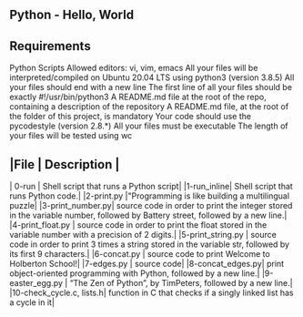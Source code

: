 Python - Hello, World
---------------------
Requirements
------------
Python Scripts
Allowed editors: vi, vim, emacs
All your files will be interpreted/compiled on Ubuntu 20.04 LTS using python3 (version 3.8.5)
All your files should end with a new line
The first line of all your files should be exactly #!/usr/bin/python3
A README.md file at the root of the repo, containing a description of the repository
A README.md file, at the root of the folder of this project, is mandatory
Your code should use the pycodestyle (version 2.8.*)
All your files must be executable
The length of your files will be tested using wc

|File | Description |
---------------------
| 0-run | Shell script that runs a Python script|
|1-run_inline| Shell script that runs Python code.|
|2-print.py |"Programming is like building a multilingual puzzle|
|3-print_number.py|  source code in order to print the integer stored in the variable number, followed by Battery street, followed by a new line.|
|4-print_float.py | source code in order to print the float stored in the variable number with a precision of 2 digits.|
|5-print_string.py | source code in order to print 3 times a string stored in the variable str, followed by its first 9 characters.|
|6-concat.py |  source code to print Welcome to Holberton School!|
|7-edges.py |  source code|
|8-concat_edges.py|  print object-oriented programming with Python, followed by a new line.|
|9-easter_egg.py |  “The Zen of Python”, by TimPeters, followed by a new line.|
|10-check_cycle.c, lists.h| function in C that checks if a singly linked list has a cycle in it|
